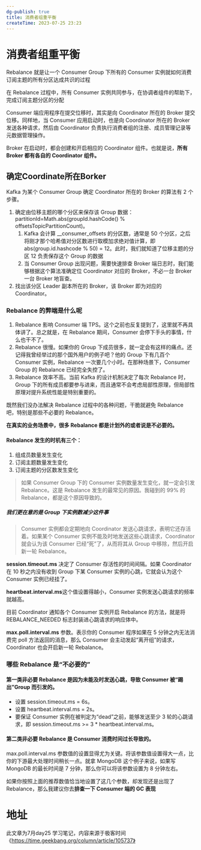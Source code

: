 ```yaml
---
dg-publish: true
title: 消费者组重平衡
createTime: 2023-07-25 23:23  
---
```


# 消费者组重平衡

Rebalance 就是让一个 Consumer Group 下所有的 Consumer 实例就如何消费订阅主题的所有分区达成共识的过程

在 Rebalance 过程中，所有 Consumer 实例共同参与，在协调者组件的帮助下，完成订阅主题分区的分配

Consumer 端应用程序在提交位移时，其实是向 Coordinator 所在的 Broker 提交位移。同样地，当 Consumer 应用启动时，也是向 Coordinator 所在的 Broker 发送各种请求，然后由 Coordinator 负责执行消费者组的注册、成员管理记录等元数据管理操作。

Broker 在启动时，都会创建和开启相应的 Coordinator 组件。也就是说，**所有 Broker 都有各自的 Coordinator 组件。**

## 确定Coordinate所在Borker
Kafka 为某个 Consumer Group 确定 Coordinator 所在的 Broker 的算法有 2 个步骤。
1. 确定由位移主题的哪个分区来保存该 Group 数据：partitionId=Math.abs(groupId.hashCode() % offsetsTopicPartitionCount)。
	1. Kafka 会计算 \_\_consumer_offsets 的分区数，通常是 50 个分区，之后将刚才那个哈希值对分区数进行取模加求绝对值计算，即 abs(group.id.hashcode % 50) = 12。此时，我们就知道了位移主题的分区 12 负责保存这个 Group 的数据
	2. 当 Consumer Group 出现问题，需要快速排查 Broker 端日志时，我们能够根据这个算法准确定位 Coordinator 对应的 Broker，不必一台 Broker 一台 Broker 地盲查。
2. 找出该分区 Leader 副本所在的 Broker，该 Broker 即为对应的 Coordinator。

### Rebalance 的弊端是什么呢

1. Rebalance 影响 Consumer 端 TPS。这个之前也反复提到了，这里就不再具体讲了。总之就是，在 Rebalance 期间，Consumer 会停下手头的事情，什么也干不了。
2. Rebalance 很慢。如果你的 Group 下成员很多，就一定会有这样的痛点。还记得我曾经举过的那个国外用户的例子吧？他的 Group 下有几百个 Consumer 实例，Rebalance 一次要几个小时。在那种场景下，Consumer Group 的 Rebalance 已经完全失控了。
3. Rebalance 效率不高。当前 Kafka 的设计机制决定了每次 Rebalance 时，Group 下的所有成员都要参与进来，而且通常不会考虑局部性原理，但局部性原理对提升系统性能是特别重要的。

既然我们没办法解决 Rebalance 过程中的各种问题，干脆就避免 Rebalance 吧，特别是那些不必要的 Rebalance。

**在真实的业务场景中，很多 Rebalance 都是计划外的或者说是不必要的。**

#### Rebalance 发生的时机有三个：

1. 组成员数量发生变化
2. 订阅主题数量发生变化
3. 订阅主题的分区数发生变化

>如果 Consumer Group 下的 Consumer 实例数量发生变化，就一定会引发 Rebalance。这是 Rebalance 发生的最常见的原因。我碰到的 99% 的 Rebalance，都是这个原因导致的。

##### 我们更在意的是 Group 下实例数减少这件事

>Consumer 实例都会定期地向 Coordinator 发送心跳请求，表明它还存活着。如果某个 Consumer 实例不能及时地发送这些心跳请求，Coordinator 就会认为该 Consumer 已经“死”了，从而将其从 Group 中移除，然后开启新一轮 Rebalance。

**session.timeout.ms** 决定了 Consumer 存活性的时间间隔。如果 Coordinator 在 10 秒之内没有收到 Group 下某 Consumer 实例的心跳，它就会认为这个 Consumer 实例已经挂了。

**heartbeat.interval.ms**这个值设置得越小，Consumer 实例发送心跳请求的频率就越高。

目前 Coordinator 通知各个 Consumer 实例开启 Rebalance 的方法，就是将 REBALANCE_NEEDED 标志封装进心跳请求的响应体中。

**max.poll.interval.ms** 参数。表示你的 Consumer 程序如果在 5 分钟之内无法消费完 poll 方法返回的消息，那么 Consumer 会主动发起“离开组”的请求，Coordinator 也会开启新一轮 Rebalance。

### 哪些 Rebalance 是“不必要的”

#### 第一类非必要 Rebalance 是因为未能及时发送心跳，导致 Consumer 被“踢出”Group 而引发的。

- 设置 session.timeout.ms = 6s。
- 设置 heartbeat.interval.ms = 2s。
- 要保证 Consumer 实例在被判定为“dead”之前，能够发送至少 3 轮的心跳请求，即 session.timeout.ms >= 3 * heartbeat.interval.ms。

#### 第二类非必要 Rebalance 是 Consumer 消费时间过长导致的。

max.poll.interval.ms 参数值的设置显得尤为关键。将该参数值设置得大一点，比你的下游最大处理时间稍长一点。就拿 MongoDB 这个例子来说，如果写 MongoDB 的最长时间是 7 分钟，那么你可以将该参数设置为 8 分钟左右。


如果你按照上面的推荐数值恰当地设置了这几个参数，却发现还是出现了 Rebalance，那么我建议你去**排查一下 Consumer 端的 GC 表现**




# 地址 

此文章为7月day25 学习笔记，内容来源于极客时间《https://time.geekbang.org/column/article/105737》